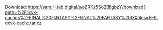 Download: https://sam.nl.tab.digital/s/oZRKz5So2B8gbzY/download?path=%2Fdxvk-caches%2FFINAL%20FANTASY%2FFINAL%20FANTASY%20IX&files=FF9.dxvk-cache.tar.xz
